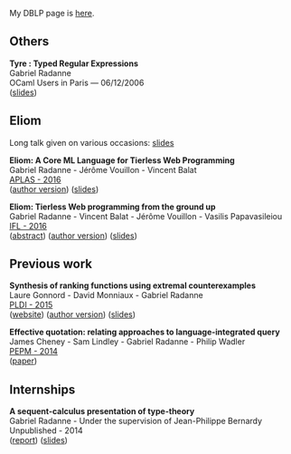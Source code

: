 
My DBLP page is [here][DBLP].

[DBLP]: http://dblp.uni-trier.de/pers/hd/r/Radanne:Gabriel

## Others

**Tyre : Typed Regular Expressions**  
Gabriel Radanne  
OCaml Users in Paris — 06/12/2006  
([slides](http://poulpe.yt/bazar/others/talk_tyre.pdf))

## Eliom

Long talk given on various occasions: 
[slides](http://poulpe.yt/bazar/eliomsem/talk_gallium.pdf)

**Eliom: A Core ML Language for Tierless Web Programming**  
Gabriel Radanne - Jérôme Vouillon - Vincent Balat  
[APLAS - 2016](http://soict.hust.edu.vn/~aplas2016/)  
([author version](https://hal.archives-ouvertes.fr/hal-01349774))
([slides](http://poulpe.yt/bazar/eliomsem/talkaplas.pdf))

**Eliom: Tierless Web programming from the ground up**  
Gabriel Radanne - Vincent Balat - Jérôme Vouillon - Vasilis Papavasileiou  
[IFL - 2016](https://dtai.cs.kuleuven.be/events/ifl2016/)  
([abstract](http://poulpe.yt/bazar/eliomsem/ifl_abstract.pdf))
([author version](https://hal.archives-ouvertes.fr/hal-01407898))
([slides](https://hal.archives-ouvertes.fr/hal-01407898/file/slides.pdf))

## Previous work

**Synthesis of ranking functions using extremal counterexamples**  
Laure Gonnord - David Monniaux - Gabriel Radanne  
[PLDI - 2015](http://conf.researchr.org/home/pldi2015)  
([website](http://termite-analyser.github.io/))
([author version](https://hal.archives-ouvertes.fr/hal-01144622))
([slides](http://poulpe.yt/bazar/termite/extended_slides.pdf))

**Effective quotation: relating approaches to language-integrated query**  
James Cheney - Sam Lindley - Gabriel Radanne - Philip Wadler  
[PEPM - 2014](http://www.program-transformation.org/PEPM14)  
([paper](http://homepages.inf.ed.ac.uk/slindley/papers/shredding.pdf))

## Internships

**A sequent-calculus presentation of type-theory**  
Gabriel Radanne - Under the supervision of Jean-Philippe Bernardy  
Unpublished - 2014  
([report](http://poulpe.yt/bazar/seqstyle/Seqstyle.pdf))
([slides](http://poulpe.yt/bazar/seqstyle/slides.pdf))
